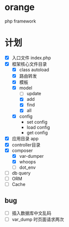 # orange
php framework



# 计划

- [x] 入口文件 index.php
- [x] 框架核心文件目录
  - [x] class autoload
  - [x] 路由转发
  - [x] 模板
  - [x] model
    - [ ] update
    - [x] add
    - [x] find
    - [x] all
  - [x] config
    - set config
    - load config
    - get config

- [x] 应用目录 app
- [x] controller目录
- [x] composer
   - [x] var-dumper
   - [x] whoops
   - [ ] dot_env
- [ ] db query
- [ ] ORM
- [ ] Cache

## bug
- [ ] 插入数据库中文乱码
- [ ] var_dump 时页面请求两次